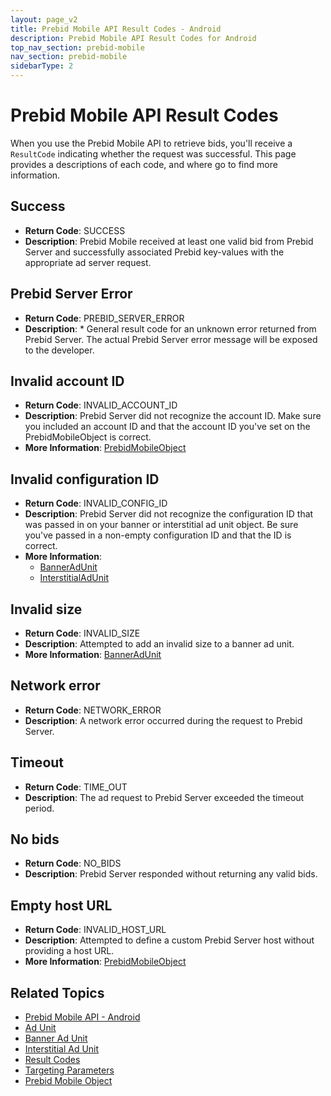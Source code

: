 ```yaml
---
layout: page_v2
title: Prebid Mobile API Result Codes - Android
description: Prebid Mobile API Result Codes for Android
top_nav_section: prebid-mobile
nav_section: prebid-mobile
sidebarType: 2
---
```


# Prebid Mobile API Result Codes

When you use the Prebid Mobile API to retrieve bids, you'll receive a `ResultCode` indicating whether the request was successful. This page provides a descriptions of each code, and where go to find more information.

## Success

- **Return Code**: SUCCESS
- **Description**: Prebid Mobile received at least one valid bid from Prebid Server and successfully associated Prebid key-values with the appropriate ad server request.


## Prebid Server Error

- **Return Code**: PREBID_SERVER_ERROR  
- **Description**: * General result code for an unknown error returned from Prebid Server.  The actual Prebid Server error message will be exposed to the developer.  

## Invalid account ID

- **Return Code**: INVALID_ACCOUNT_ID
- **Description**: Prebid Server did not recognize the account ID. Make sure you included an account ID and that the account ID you've set on the PrebidMobileObject is correct.
- **More Information**: [PrebidMobileObject]({{site.github.url}}/prebid-mobile/pbm-api/android/prebidmobile-object-android.html)

## Invalid configuration ID

- **Return Code**: INVALID_CONFIG_ID
- **Description**: Prebid Server did not recognize the configuration ID that was passed in on your banner or interstitial ad unit object. Be sure you've passed in a non-empty configuration ID and that the ID is correct.
- **More Information**:  
  - [BannerAdUnit](/prebid-mobile/pbm-api/android/pbm-banneradunit-android.html)  
  - [InterstitialAdUnit](/prebid-mobile/pbm-api/android/pbm-bannerinterstitialadunit-android.html)

## Invalid size

- **Return Code**: INVALID_SIZE
- **Description**: Attempted to add an invalid size to a banner ad unit.
- **More Information**: [BannerAdUnit](/prebid-mobile/pbm-api/android/pbm-banneradunit-android.html)

## Network error

- **Return Code**: NETWORK_ERROR
- **Description**: A network error occurred during the request to Prebid Server.

## Timeout

- **Return Code**: TIME_OUT
- **Description**: The ad request to Prebid Server exceeded the timeout period.

## No bids

- **Return Code**: NO_BIDS
- **Description**: Prebid Server responded without returning any valid bids.

## Empty host URL

- **Return Code**: INVALID_HOST_URL
- **Description**: Attempted to define a custom Prebid Server host without providing a host URL.
- **More Information**: [PrebidMobileObject]({{site.github.url}}/prebid-mobile/pbm-api/android/prebidmobile-object-android.html)

## Related Topics

- [Prebid Mobile API - Android]({{site.baseurl}}/prebid-mobile/pbm-api/android/pbm-api-android.html)
- [Ad Unit](/prebid-mobile/pbm-api/android/pbm-adunit-android.html)
- [Banner Ad Unit](/prebid-mobile/pbm-api/android/pbm-banneradunit-android.html)
- [Interstitial Ad Unit](/prebid-mobile/pbm-api/android/pbm-bannerinterstitialadunit-android.html)
- [Result Codes]({{site.baseurl}}/prebid-mobile/pbm-api/android/pbm-api-result-codes-android.html)
- [Targeting Parameters]({{site.baseurl}}/prebid-mobile/pbm-api/android/pbm-targeting-params-android.html)
- [Prebid Mobile Object]({{site.baseurl}}/prebid-mobile/pbm-api/android/prebidmobile-object-android.html)

